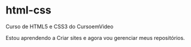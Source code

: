 # html-css
 Curso de HTML5 e CSS3 do CursoemVideo

Estou aprendendo a Criar sites e agora vou gerenciar meus repositórios.
